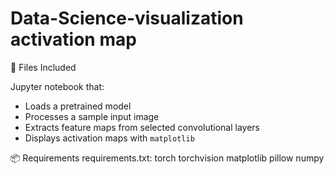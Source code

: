 # Data-Science-visualization activation map

 📁 Files Included

  Jupyter notebook that:
  - Loads a pretrained  model
  - Processes a sample input image
  - Extracts feature maps from selected convolutional layers
  - Displays activation maps with `matplotlib`

📦 Requirements
 requirements.txt:
torch
torchvision
matplotlib
pillow
numpy
